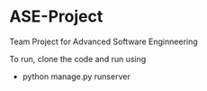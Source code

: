 # ASE-Project
Team Project for Advanced Software Enginneering

To run, clone the code and run using 
- python manage.py runserver
